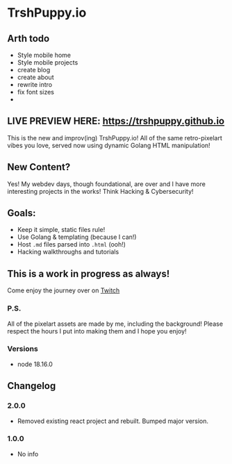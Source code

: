 # TrshPuppy.io

## Arth todo
- Style mobile home
- Style mobile projects
- create blog
- create about
- rewrite intro
- fix font sizes
- 

## LIVE PREVIEW HERE: https://trshpuppy.github.io

This is the new and improv(ing) TrshPuppy.io! All of the same retro-pixelart vibes you love, served now using dynamic Golang HTML manipulation!

## New Content?
Yes! My webdev days, though foundational, are over and I have more interesting projects in the works! Think Hacking & Cybersecurity!

## Goals:
- Keep it simple, static files rule!
- Use Golang & templating (because I can!)
- Host `.md` files parsed into `.html` (ooh!)
- Hacking walkthroughs and tutorials

## This is a work in progress as always!
Come enjoy the journey over on [Twitch](https://twitch.tv/trshpuppy)

### P.S.
All of the pixelart assets are made by me, including the background! Please respect the hours I put into making them and I hope you enjoy!

### Versions
- node 18.16.0

## Changelog
### 2.0.0
- Removed existing react project and rebuilt. Bumped major version.

### 1.0.0
- No info